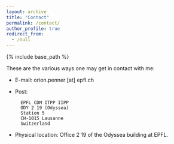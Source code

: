 ```yaml
---
layout: archive
title: "Contact"
permalink: /contact/
author_profile: true
redirect_from:
  - /null
---
```


{% include base_path %}

These are the various ways one may get in contact with me:

* E-mail: orion.penner [at] epfl.ch
* Post:

        EPFL CDM ITPP IIPP
        ODY 2 19 (Odyssea)
        Station 5
        CH-1015 Lausanne
        Switzerland

* Physical location: Office 2 19 of the Odyssea building at EPFL.
